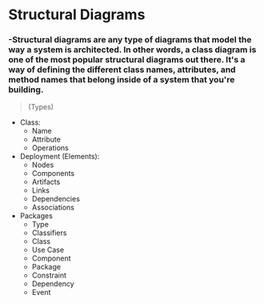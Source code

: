 # Structural Diagrams

### -Structural diagrams are any type of diagrams that model the way a system is architected. In other words, a class diagram is one of the most popular structural diagrams out there. It's a way of defining the different class names, attributes, and method names that belong inside of a system that you're building.

> (Types)
- Class:
    - Name
    - Attribute
    - Operations
- Deployment (Elements):
    - Nodes
    - Components
    - Artifacts
    - Links
    - Dependencies
    - Associations
- Packages
    - Type
    - Classifiers
    - Class
    - Use Case
    - Component
    - Package
    - Constraint
    - Dependency
    - Event